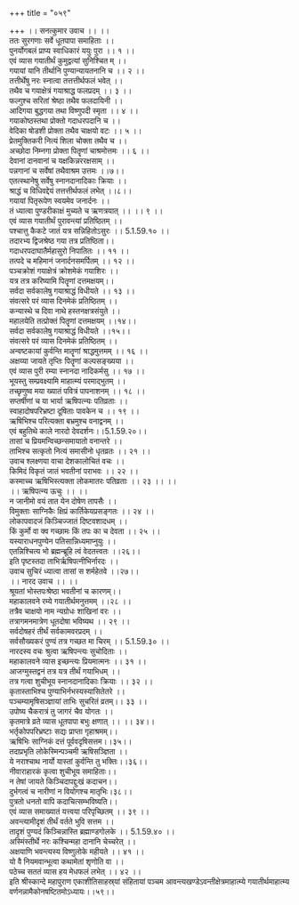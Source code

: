 +++
title = "०५९"

+++
।। सनत्कुमार उवाच ।। ।।  
ततः सुरगणाः सर्वे धूतपापा समाहिताः ।।  
पुनर्योगबलं प्राप्य स्वाधिकारं ययुः पुरा ।। १ ।।  
एवं व्यास गयातीर्थं कुमुद्वत्यां सुनिश्चित म् ।।  
गयायां यानि तीर्थानि पुण्यान्यायतनानि च ।। २ ।।  
तत्तीर्थेषु नरः स्नात्वा तत्तत्तीर्थफलं भवेत् ।।  
तथैव च गयाक्षेत्रं गयाश्राद्ध फलप्रदम् ।। ३ ।।  
फल्गुश्च सरितां श्रेष्ठा तथैव फलदायिनी ।।  
आदिगया बुद्धगया तथा विष्णुपदी स्मृता ।। ४ ।।  
गयाकोष्ठस्तथा प्रोक्तो गदाधरपदानि च ।।  
वेदिका षोडशी प्रोक्ता तथैव चाक्षयो वटः ।। ५ ।।  
प्रेतमुक्तिकरी नित्यं शिला चोक्ता तथैव च ।।  
अच्छोदा निम्नगा प्रोक्ता पितॄणां चाश्रमोत्तमः ।। ६ ।।  
देवानां दानवानां च यक्षकिन्नररक्षसाम् ।।  
पन्नगानां च सर्वेषां तथैवाश्रम उत्तमः ।।७।।  
एतत्स्थानेषु सर्वेषु स्नानदानादिकाः क्रियाः ।।  
श्राद्धं च विधिवद्देयं तत्तत्तीर्थफलं लभेत् ।।८।।  
गयायां पितृरूपेण स्वयमेव जनार्दनः ।।  
तं ध्यात्वा पुण्डरीकाक्षं मुच्यते च ऋणत्रयात् ।। ।। ९ ।।  
एवं व्यास गयातीर्थं पुरावन्त्यां प्रतिष्ठितम् ।।  
पश्चात्तु कैकटे जातं यत्र सन्निहितोऽसुरः ।। 5.1.59.१० ।।  
तदारभ्य द्विजश्रेष्ठ गया तत्र प्रतिष्ठिता।।  
गदाधरपदाघातैर्महासुरो निपातितः ।। ११ ।।  
तत्पदे च महिमानं जनार्दनसमर्पितम् ।। १२ ।।  
पञ्चक्रोशं गयाक्षेत्रं क्रोशमेकं गयाशिरः ।।  
यत्र तत्र करिष्यामि पितॄणां दत्तमक्षयम्।।  
सर्वदा सर्वकालेषु गयाश्राद्धं विधीयते ।। १३ ।।  
संवत्सरे परं व्यास दिनमेकं प्रतिष्ठितम् ।।  
कन्यास्थे च दिवा नाथे हस्तनक्षत्रसंयुते ।।  
महालयेति तत्प्रोक्तं पितॄणां दत्तमक्षयम् ।।१४।।  
सर्वदा सर्वकालेषु गयाश्राद्धं विधीयते ।।१५।।  
संवत्सरे परं व्यास दिनमेकं प्रतिष्ठितम् ।।  
अन्वष्टकायां कुर्वन्ति मातॄणां श्राद्धमुत्तमम् ।। १६ ।।  
अक्षय्या जायते तृप्तिः पितॄणां कल्पसङ्ख्यया ।।  
एवं व्यास पुरी रम्या स्नानदा नादिकर्मसु ।। १७ ।।  
भूयस्तु सम्प्रवक्ष्यामि माहात्म्यं परमाद्भुतम् ।।  
तच्छृणुष्व मया ख्यातं पवित्रं पापनाशनम् ।। १८ ।।  
सप्तर्षीणां च या भार्या ऋषिपत्न्यः पतिव्रताः ।।  
स्वाहादोषपरिभ्रष्टा दूषिताः पावकेन च ।। १९ ।।  
ऋषिभिश्च परित्यक्ता बभ्रमुश्च वनाद्वनम् ।।  
एवं बहुतिथे काले नारदो देवदर्शनः।।5.1.59.२०।।  
तासां च प्रियमन्विच्छन्समायातो वनान्तरे ।।  
ताभिश्च सत्कृतो नित्यं समासीनो धृतव्रतः ।। २१ ।।  
उवाच श्लक्ष्णया वाचा देशकालोचितं वचः ।।  
किमिदं विकृतं जातं भवतीनां पराभवः ।। २२ ।।  
कस्माच्च ऋषिभिस्त्यक्ता लोकमातरः पतिव्रताः ।। २३ ।। ।।  
।। ऋषिपत्न्य ऊचुः ।। ।।  
न जानीमो वयं तात येन दोषेण तापसैः ।।  
विमुक्ताः साग्निकैः क्षिप्रं कार्तिकेयप्रसङ्गतः ।। २४ ।।  
लोकापवादजं किञ्चिज्जातं दिष्टवशादधम् ।।  
किं कुर्मो वा क्व गच्छामः किं तपः का च देवता ।। २५ ।।  
यस्याराधनपुण्येन पतिसान्निध्यमाप्नुयुः ।।  
एतन्निश्चित्य भो ब्रह्मन्ब्रूहि त्वं वेदतत्त्वतः ।।२६।।  
इति पृष्टस्तदा ताभिर्ऋषिपत्नीभिर्नारदः ।।  
उवाच सुचिरं ध्यात्वा तासां स शर्महेतवे ।।२७।।  
।। नारद उवाच ।। ।।  
श्रूयतां भोस्तपःश्रेष्ठा भवतीनां च कारणम्।।  
महाकालवने रम्ये गयातीर्थमनुत्तमम् ।।२८ ।।  
तत्रैव चाक्षयो नाम न्यग्रोधः शाखिनां वरः ।।  
तत्रागमनमात्रेण धूतदोषा भविष्यथ ।। २९ ।।  
सर्वदोषहरं तीर्थं सर्वकामवरप्रदम् ।।  
सर्वसौख्यकरं पुण्यं तत्र गच्छत मा चिरम् ।। 5.1.59.३० ।।  
नारदस्य वचः श्रुत्वा ऋषिपन्त्यः सुचोदिताः ।।  
महाकालवने व्यास इच्छन्त्यः प्रियमात्मनः ।। ३१ ।।  
आजग्मुस्तद्वनं तत्र यत्र तीर्थं गयाभिधम् ।।  
तत्र गत्वा शुचीभूय स्नानदानादिकाः क्रियाः ।। ३२ ।।  
कृतास्ताभिश्च पुण्याभिर्नभस्यस्यासितेतरे ।।  
पञ्चम्यामृषिसञ्ज्ञायां ताभिः सुचरितं व्रतम्।। ३३ ।।  
उपोष्य चैकरात्रं तु जागरं चैव योगतः ।।  
कृतमात्रे व्रते व्यास धूतपापा बभुः क्षणात् ।। ।। ३४।।  
भर्तृकोपपरिभ्रष्टाः सद्यः प्राप्ता गृहाश्रमम्।।  
ऋषिभिः साग्निकं दत्तं पूर्ववदृषिसत्तम।।३५।।  
तदाप्रभृति लोकेस्मिन्पञ्चमी ऋषिसञ्ज्ञिता ।।  
ये नराश्चाथ नार्यो यास्तां कुर्वन्ति तु भक्तिः।।३६।।  
नीवाराहारकं कृत्वा शुचीभूय समाहिताः।।  
न तेषां जायते किञ्चिदापद्दुःखं कदाचन।।  
दुर्भगत्वं च नारीणां न वियोगश्च मातृभिः।३८।।  
पुत्रतो धनतो वापि कदाचित्सम्भविष्यति।।  
एवं व्यास समाख्यातं यत्त्वया परिपृच्छितम् ।। ३९ ।।  
अवन्त्यामीदृशं तीर्थं वर्तते भुवि सत्तम ।।  
तादृशं पुण्यदं किञ्चिन्नास्ति ब्रह्माण्डगोलके ।। 5.1.59.४० ।।  
अस्मिंस्तीर्थे नरः कश्चिन्महा दानानि चेच्चरेत् ।।  
अक्षयाणि भवन्त्यस्य विष्णुलोके महीयते ।। ४१ ।।  
यो वै नियमवान्भूत्वा कथामेतां शृणोति वा ।।  
पठेच्च सततं व्यास हय मेधफलं लभेत् ।। ४२ ।।  
इति श्रीस्कान्दे महापुराण एकाशीतिसाहस्र्यां संहितायां पञ्चम आवन्त्यखण्डेऽवन्तीक्षेत्रमाहात्म्ये गयातीर्थमाहात्म्य वर्णनन्नामैकोनषष्टितमोऽध्यायः।।५९।।